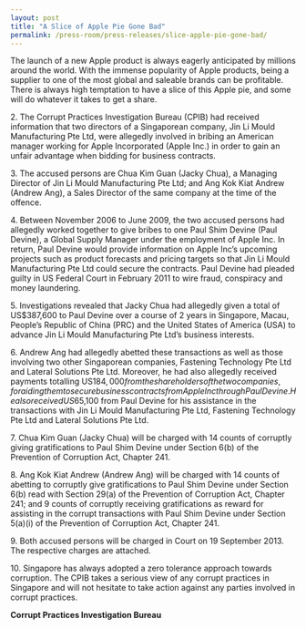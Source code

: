 ```yaml
---
layout: post
title: "A Slice of Apple Pie Gone Bad"
permalink: /press-room/press-releases/slice-apple-pie-gone-bad/
---
```

The launch of a new Apple product is always eagerly anticipated by millions around the world. With the immense popularity of Apple products, being a supplier to one of the most global and saleable brands can be profitable. There is always high temptation to have a slice of this Apple pie, and some will do whatever it takes to get a share.

2\.         The Corrupt Practices Investigation Bureau (CPIB) had received information that two directors of a Singaporean company, Jin Li Mould Manufacturing Pte Ltd, were allegedly involved in bribing an American manager working for Apple Incorporated (Apple Inc.) in order to gain an unfair advantage when bidding for business contracts.

3\.         The accused persons are Chua Kim Guan (Jacky Chua), a Managing Director of Jin Li Mould Manufacturing Pte Ltd; and Ang Kok Kiat Andrew (Andrew Ang), a Sales Director of the same company at the time of the offence.

4\.         Between November 2006 to June 2009, the two accused persons had allegedly worked together to give bribes to one Paul Shim Devine (Paul Devine), a Global Supply Manager under the employment of Apple Inc. In return, Paul Devine would provide information on Apple Inc’s upcoming projects such as product forecasts and pricing targets so that Jin Li Mould Manufacturing Pte Ltd could secure the contracts. Paul Devine had pleaded guilty in US Federal Court in February 2011 to wire fraud, conspiracy and money laundering.

5\.         Investigations revealed that Jacky Chua had allegedly given a total of US$387,600 to Paul Devine over a course of 2 years in Singapore, Macau, People’s Republic of China (PRC) and the United States of America (USA) to advance Jin Li Mould Manufacturing Pte Ltd’s business interests. 

6\.         Andrew Ang had allegedly abetted these transactions as well as those involving two other Singaporean companies, Fastening Technology Pte Ltd and Lateral Solutions Pte Ltd. Moreover, he had also allegedly received payments totalling US$184,000 from the shareholders of the two companies, for aiding them to secure business contracts from Apple Inc through Paul Devine. He also received US$65,100 from Paul Devine for his assistance in the transactions with Jin Li Mould Manufacturing Pte Ltd, Fastening Technology Pte Ltd and Lateral Solutions Pte Ltd.

7\.         Chua Kim Guan (Jacky Chua) will be charged with 14 counts of corruptly giving gratifications to Paul Shim Devine under Section 6(b) of the Prevention of Corruption Act, Chapter 241.

8\.         Ang Kok Kiat Andrew (Andrew Ang) will be charged with 14 counts of abetting to corruptly give gratifications to Paul Shim Devine under Section 6(b) read with Section 29(a) of the Prevention of Corruption Act, Chapter 241; and 9 counts of corruptly receiving gratifications as reward for assisting in the corrupt transactions with Paul Shim Devine under Section 5(a)(i) of the Prevention of Corruption Act, Chapter 241.

9\.         Both accused persons will be charged in Court on 19 September 2013. The respective charges are attached.

10\.       Singapore has always adopted a zero tolerance approach towards corruption. The CPIB takes a serious view of any corrupt practices in Singapore and will not hesitate to take action against any parties involved in corrupt practices.

**Corrupt Practices Investigation Bureau**
